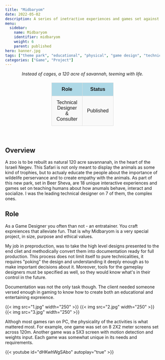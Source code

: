 ```yaml
---
title: "Midbaryom"
date: 2022-05-02
description: A series of inetractive experiences and games set against the backdrop of the Israeli Negev
menu:
  sidebar:
    name: Midbaryom 
    identifier: midbaryom
    weight: 6
    parent: published
hero: banner.jpg
tags: ["theme park", "educational", "physical", "game design", "technical design"]
categories: ["Game", "Project"]
---
```


<center> <i> Instead of cages, a 120 acre of savannah, teeming with life. </i> </center>

<div align="center" style="width: 100%">

<style>
    /* Basic styling for readability */
    table {
        width: 40%;
        margin: 20px auto;
        border-collapse: collapse;
        font-family: Arial, sans-serif;
    }
    th, td {
        padding: 12px 15px;
        text-align: center;
        border: 1px solid #ddd;
    }
    th {
        background-color: #add8e6; /* Light blue color */
        font-weight: bold;
    }
    tr:nth-child(even) {
        background-color: #f9f9f9;
    }
    .button-link {
    background-color: #008CBA;
    color: white;
    padding: 10px 20px;
    text-align: center;
    text-decoration: none;
    display: inline-block;
    font-size: 16px;
    border-radius: 5px;
  }
  .button-link:hover {
    background-color: #005f6b;
  }
</style>

<table>
  <tr>
    <th>Role</th>
    <th>Status</th>
    <th>Client</th>
  </tr>
  <tr>
    <td>Technical Designer & Consulter</td>
    <td>Published</td>
    <td><a href="https://theindustry.co.il/" target="_blank">Hataasiya<a></td>
  </tr>
</table>
<br>
</div>

## Overview

A zoo is to be rebuilt as natural 120 acre savannanah, in the heart of the Israeli Negev. This Safari is not only meant to display the animals as some kind of trophies, but to actualy educate the people about the importance of wildelife perservance and to create empathy with the animals. As part of this new park, set in Beer Sheva, are 18 unique interactive experiences and games set on teaching humans about how anumals behave, interact and socialize. I was the leading technical designer on 7 of them, the complex ones.

## Role

As a Game Designer you often than not - an entratainer. You craft expreiences that alleviate fun. That is why Midbaryom is a very special project, in size, purpose and ethical values. 

My job in preproduction, was to take the high level designs presented to the end cliet and methodically convert them into documentation ready for full production. This process does not limit itself to pure technicalities, it requires "poking" the design and understanding it deeply enough as to make important decisions about it. Moreover, tools for the gameplay designers must be specified as well, so they would know what's in their control in the future.

Documentation was not the only task though. The client needed someone versed enough in gaming to know how to create both an educational and entertaining expreience.

{{< img src="1.jpg" width="250" >}}
{{< img src="2.jpg" width="250"  >}}
{{< img src="3.jpg" width="250"  >}}

Althogh most games ran on PC, the physicality of the activities is what mattered most. For example, one game was set on 8 2X2 meter screens set across 120m. Another game was a 5X3 screen with motion detection and weights input. Each game was somewhat unique in its needs and requirements.

{{< youtube id="dHKwhWgSAbo" autoplay="true" >}}